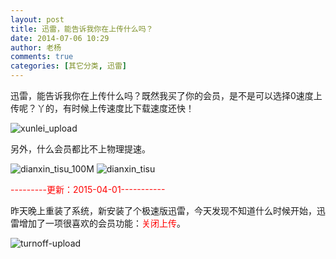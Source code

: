 ```yaml
---
layout: post
title: 迅雷，能告诉我你在上传什么吗？
date: 2014-07-06 10:29
author: 老杨
comments: true
categories: [其它分类, 迅雷]
---
```

迅雷，能告诉我你在上传什么吗？既然我买了你的会员，是不是可以选择0速度上传呢？丫的，有时候上传速度比下载速度还快！
<!--more-->
<img src="//cyhour.com/wp-content/uploads/2014/07/xunlei_upload.png" alt="xunlei_upload" />

另外，什么会员都比不上物理提速。

<img src="//cyhour.com/wp-content/uploads/2014/07/dianxin_tisu_100M.png" alt="dianxin_tisu_100M" />

<img src="//cyhour.com/wp-content/uploads/2014/07/dianxin_tisu.png" alt="dianxin_tisu" />

<span style = "color:red;">---------更新：2015-04-01-----------</span>

昨天晚上重装了系统，新安装了个极速版迅雷，今天发现不知道什么时候开始，迅雷增加了一项很喜欢的会员功能：<span style = "color:red;">关闭上传</span>。

<img src="//cyhour.com/wp-content/uploads/2015/04/turnoff-upload.png" alt="turnoff-upload" />
